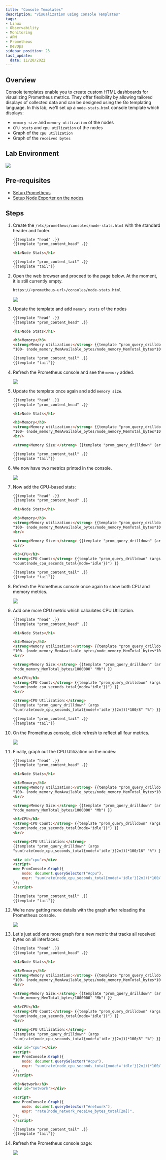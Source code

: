 ```yaml
---
title: "Console Templates"
description: "Visualization using Console Templates"
tags: 
- Linux
- Observability
- Monitoring 
- APM
- Prometheus
- DevOps
sidebar_position: 23
last_update:
  date: 11/20/2022
---
```



## Overview 

Console templates enable you to create custom HTML dashboards for visualizing Prometheus metrics. They offer flexibility by allowing tailored displays of collected data and can be designed using the Go templating language. In this lab, we'll set up a `node-stats.html` console template which displays:

- `memory size` and `memory utilization` of the nodes
- `CPU stats` and `cpu utilization` of the nodes
- Graph of the `cpu utilization`
- Graph of the `received bytes`

## Lab Environment 

<div class='img-center'>

![](/img/docs/prometheus=lab-environment.png) 

</div>


## Pre-requisites  

- [Setup Prometheus](/docs/018-Observability/010-Prometheus-and-Grafana/020-Installation.md)
- [Setup Node Exporter on the nodes](/docs/018-Observability/010-Prometheus-and-Grafana/021-Setting-up-Exporters.md)

## Steps 

1. Create the `/etc/prometheus/consoles/node-stats.html` with the standard header and footer.

    ```html
    {{template "head" .}}
    {{template "prom_content_head" .}}

    <h1>Node Stats</h1>

    {{template "prom_content_tail" .}}
    {{template "tail"}} 
    ```

2. Open the web browser and proceed to the page below. At the moment, it is still currently empty.

    ```bash
    https://<prometheus-url>/consoles/node-stats.html 
    ```

    ![](/img/docs/12112024-Observability-prometheus-console-template-custom-10.png)


3. Update the template and add `memory stats` of the nodes

    ```html
    {{template "head" .}}
    {{template "prom_content_head" .}}

    <h1>Node Stats</h1>

    <h3>Memory</h3>
    <strong>Memory utilization:</strong> {{template "prom_query_drilldown" (args
    "100- (node_memory_MemAvailable_bytes/node_memory_MemTotal_bytes*100)" "%") }}

    {{template "prom_content_tail" .}}
    {{template "tail"}} 
    ```

4. Refresh the Prometheus console and see the `memory` added.

    ![](/img/docs/12112024-Observability-prometheus-console-template-custom-11.png)


5. Update the template once again and add `memory size`.

    ```html
    {{template "head" .}}
    {{template "prom_content_head" .}}

    <h1>Node Stats</h1>

    <h3>Memory</h3>
    <strong>Memory utilization:</strong> {{template "prom_query_drilldown" (args
    "100- (node_memory_MemAvailable_bytes/node_memory_MemTotal_bytes*100)" "%") }}
    <br/>

    <strong>Memory Size:</strong> {{template "prom_query_drilldown" (args "node_memory_MemTotal_bytes/1000000" "Mb") }}

    {{template "prom_content_tail" .}}
    {{template "tail"}} 
    ```

6. We now have two metrics printed in the console.

    ![](/img/docs/12112024-Observability-prometheus-console-template-custom-12.png)


7. Now add the CPU-based stats:

    ```html
    {{template "head" .}}
    {{template "prom_content_head" .}}

    <h1>Node Stats</h1>

    <h3>Memory</h3>
    <strong>Memory utilization:</strong> {{template "prom_query_drilldown" (args
    "100- (node_memory_MemAvailable_bytes/node_memory_MemTotal_bytes*100)" "%") }}
    <br/>

    <strong>Memory Size:</strong> {{template "prom_query_drilldown" (args "node_memory_MemTotal_bytes/1000000" "Mb") }}
    <br/>

    <h3>CPU</h3>
    <strong>CPU Count:</strong> {{template "prom_query_drilldown" (args
    "count(node_cpu_seconds_total{mode='idle'})") }}

    {{template "prom_content_tail" .}}
    {{template "tail"}} 
    ```

8. Refresh the Prometheus console once again to show both CPU and memory metrics.

    ![](/img/docs/12112024-Observability-prometheus-console-template-custom-13.png)


9. Add one more CPU metric which calculates CPU Utilization.

    ```html
    {{template "head" .}}
    {{template "prom_content_head" .}}

    <h1>Node Stats</h1>

    <h3>Memory</h3>
    <strong>Memory utilization:</strong> {{template "prom_query_drilldown" (args
    "100- (node_memory_MemAvailable_bytes/node_memory_MemTotal_bytes*100)" "%") }}
    <br/>

    <strong>Memory Size:</strong> {{template "prom_query_drilldown" (args
    "node_memory_MemTotal_bytes/1000000" "Mb") }}

    <h3>CPU</h3>
    <strong>CPU Count:</strong> {{template "prom_query_drilldown" (args
    "count(node_cpu_seconds_total{mode='idle'})") }}
    <br/>

    <strong>CPU Utilization:</strong>
    {{template "prom_query_drilldown" (args
    "sum(rate(node_cpu_seconds_total{mode!='idle'}[2m]))*100/8" "%") }}

    {{template "prom_content_tail" .}}
    {{template "tail"}}
    ```

10. On the Prometheus console, click refresh to reflect all four metrics.

    ![](/img/docs/12112024-Observability-prometheus-console-template-custom-15.png)


11. Finally, graph out the CPU Utilization on the nodes:


    ```html
    {{template "head" .}}
    {{template "prom_content_head" .}}

    <h1>Node Stats</h1>

    <h3>Memory</h3>
    <strong>Memory utilization:</strong> {{template "prom_query_drilldown" (args
    "100- (node_memory_MemAvailable_bytes/node_memory_MemTotal_bytes*100)" "%") }}
    <br/>

    <strong>Memory Size:</strong> {{template "prom_query_drilldown" (args
    "node_memory_MemTotal_bytes/1000000" "Mb") }}

    <h3>CPU</h3>
    <strong>CPU Count:</strong> {{template "prom_query_drilldown" (args
    "count(node_cpu_seconds_total{mode='idle'})") }}
    <br/>

    <strong>CPU Utilization:</strong>
    {{template "prom_query_drilldown" (args
    "sum(rate(node_cpu_seconds_total{mode!='idle'}[2m]))*100/16" "%") }}

    <div id="cpu"></div>
    <script>
    new PromConsole.Graph({
        node: document.querySelector("#cpu"),
        expr: "sum(rate(node_cpu_seconds_total{mode!='idle'}[2m]))*100/2",
    });
    </script>

    {{template "prom_content_tail" .}}
    {{template "tail"}}
    ```

12. We're now getting more details with the graph after reloading the Prometheus console.

    ![](/img/docs/12112024-Observability-prometheus-console-template-custom-16.png)


13. Let's just add one more graph for a new metric that tracks all received bytes on all interfaces:

    ```html
    {{template "head" .}}
    {{template "prom_content_head" .}}

    <h1>Node Stats</h1>

    <h3>Memory</h3>
    <strong>Memory utilization:</strong> {{template "prom_query_drilldown" (args
    "100- (node_memory_MemAvailable_bytes/node_memory_MemTotal_bytes*100)" "%") }}
    <br/>

    <strong>Memory Size:</strong> {{template "prom_query_drilldown" (args
    "node_memory_MemTotal_bytes/1000000" "Mb") }}

    <h3>CPU</h3>
    <strong>CPU Count:</strong> {{template "prom_query_drilldown" (args
    "count(node_cpu_seconds_total{mode='idle'})") }}
    <br/>

    <strong>CPU Utilization:</strong>
    {{template "prom_query_drilldown" (args
    "sum(rate(node_cpu_seconds_total{mode!='idle'}[2m]))*100/8" "%") }}

    <div id="cpu"></div>
    <script>
    new PromConsole.Graph({
        node: document.querySelector("#cpu"),
        expr: "sum(rate(node_cpu_seconds_total{mode!='idle'}[2m]))*100/2",
    });
    </script>

    <h3>Network</h3>
    <div id="network"></div>

    <script>
    new PromConsole.Graph({
        node: document.querySelector("#network"),
        expr: "rate(node_network_receive_bytes_total[2m])",
    });
    </script>

    {{template "prom_content_tail" .}}
    {{template "tail"}}
    ```

14. Refresh the Prometheus console page:

    ![](/img/docs/12112024-Observability-prometheus-console-template-custom-19.png)